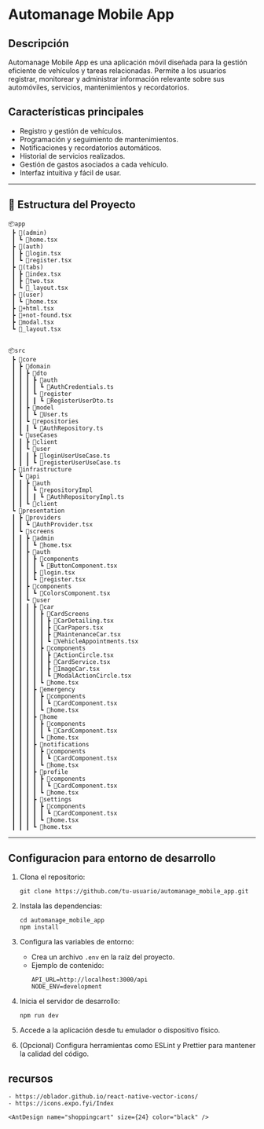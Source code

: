 # Automanage Mobile App

## Descripción

Automanage Mobile App es una aplicación móvil diseñada para la gestión eficiente de vehículos y tareas relacionadas. Permite a los usuarios registrar, monitorear y administrar información relevante sobre sus automóviles, servicios, mantenimientos y recordatorios.

## Características principales

- Registro y gestión de vehículos.
- Programación y seguimiento de mantenimientos.
- Notificaciones y recordatorios automáticos.
- Historial de servicios realizados.
- Gestión de gastos asociados a cada vehículo.
- Interfaz intuitiva y fácil de usar.

---

## 📂 Estructura del Proyecto

```
📦app
 ┣ 📂(admin)
 ┃ ┗ 📜home.tsx
 ┣ 📂(auth)
 ┃ ┣ 📜login.tsx
 ┃ ┗ 📜register.tsx
 ┣ 📂(tabs)
 ┃ ┣ 📜index.tsx
 ┃ ┣ 📜two.tsx
 ┃ ┗ 📜_layout.tsx
 ┣ 📂(user)
 ┃ ┗ 📜home.tsx
 ┣ 📜+html.tsx
 ┣ 📜+not-found.tsx
 ┣ 📜modal.tsx
 ┗ 📜_layout.tsx


📦src
 ┣ 📂core
 ┃ ┣ 📂domain
 ┃ ┃ ┣ 📂dto
 ┃ ┃ ┃ ┣ 📂auth
 ┃ ┃ ┃ ┃ ┗ 📜AuthCredentials.ts
 ┃ ┃ ┃ ┗ 📂register
 ┃ ┃ ┃ ┃ ┗ 📜RegisterUserDto.ts
 ┃ ┃ ┣ 📂model
 ┃ ┃ ┃ ┗ 📜User.ts
 ┃ ┃ ┗ 📂repositories
 ┃ ┃ ┃ ┗ 📜AuthRepository.ts
 ┃ ┗ 📂useCases
 ┃ ┃ ┣ 📂client
 ┃ ┃ ┗ 📂user
 ┃ ┃ ┃ ┣ 📜loginUserUseCase.ts
 ┃ ┃ ┃ ┗ 📜registerUserUseCase.ts
 ┣ 📂infrastructure
 ┃ ┗ 📂api
 ┃ ┃ ┣ 📂auth
 ┃ ┃ ┃ ┗ 📂repositoryImpl
 ┃ ┃ ┃ ┃ ┗ 📜AuthRepositoryImpl.ts
 ┃ ┃ ┗ 📂client
 ┗ 📂presentation
 ┃ ┣ 📂providers
 ┃ ┃ ┗ 📜AuthProvider.tsx
 ┃ ┗ 📂screens
 ┃ ┃ ┣ 📂admin
 ┃ ┃ ┃ ┗ 📜home.tsx
 ┃ ┃ ┣ 📂auth
 ┃ ┃ ┃ ┣ 📂components
 ┃ ┃ ┃ ┃ ┗ 📜ButtonComponent.tsx
 ┃ ┃ ┃ ┣ 📜login.tsx
 ┃ ┃ ┃ ┗ 📜register.tsx
 ┃ ┃ ┣ 📂components
 ┃ ┃ ┃ ┗ 📜ColorsComponent.tsx
 ┃ ┃ ┗ 📂user
 ┃ ┃ ┃ ┣ 📂car
 ┃ ┃ ┃ ┃ ┣ 📂CardScreens
 ┃ ┃ ┃ ┃ ┃ ┣ 📜CarDetailing.tsx
 ┃ ┃ ┃ ┃ ┃ ┣ 📜CarPapers.tsx
 ┃ ┃ ┃ ┃ ┃ ┣ 📜MaintenanceCar.tsx
 ┃ ┃ ┃ ┃ ┃ ┗ 📜VehicleAppointments.tsx
 ┃ ┃ ┃ ┃ ┣ 📂components
 ┃ ┃ ┃ ┃ ┃ ┣ 📜ActionCircle.tsx
 ┃ ┃ ┃ ┃ ┃ ┣ 📜CardService.tsx
 ┃ ┃ ┃ ┃ ┃ ┣ 📜ImageCar.tsx
 ┃ ┃ ┃ ┃ ┃ ┗ 📜ModalActionCircle.tsx
 ┃ ┃ ┃ ┃ ┗ 📜home.tsx
 ┃ ┃ ┃ ┣ 📂emergency
 ┃ ┃ ┃ ┃ ┣ 📂components
 ┃ ┃ ┃ ┃ ┃ ┗ 📜CardComponent.tsx
 ┃ ┃ ┃ ┃ ┗ 📜home.tsx
 ┃ ┃ ┃ ┣ 📂home
 ┃ ┃ ┃ ┃ ┣ 📂components
 ┃ ┃ ┃ ┃ ┃ ┗ 📜CardComponent.tsx
 ┃ ┃ ┃ ┃ ┗ 📜home.tsx
 ┃ ┃ ┃ ┣ 📂notifications
 ┃ ┃ ┃ ┃ ┣ 📂components
 ┃ ┃ ┃ ┃ ┃ ┗ 📜CardComponent.tsx
 ┃ ┃ ┃ ┃ ┗ 📜home.tsx
 ┃ ┃ ┃ ┣ 📂profile
 ┃ ┃ ┃ ┃ ┣ 📂components
 ┃ ┃ ┃ ┃ ┃ ┗ 📜CardComponent.tsx
 ┃ ┃ ┃ ┃ ┗ 📜home.tsx
 ┃ ┃ ┃ ┣ 📂settings
 ┃ ┃ ┃ ┃ ┣ 📂components
 ┃ ┃ ┃ ┃ ┃ ┗ 📜CardComponent.tsx
 ┃ ┃ ┃ ┃ ┗ 📜home.tsx
 ┃ ┃ ┃ ┗ 📜home.tsx           

```

---



 ## Configuracion para entorno de desarrollo 

1. Clona el repositorio:
    ```
    git clone https://github.com/tu-usuario/automanage_mobile_app.git
    ```

2. Instala las dependencias:
    ```
    cd automanage_mobile_app
    npm install
    ```

3. Configura las variables de entorno:
    - Crea un archivo `.env` en la raíz del proyecto.
    - Ejemplo de contenido:
      ```
      API_URL=http://localhost:3000/api
      NODE_ENV=development
      ```

4. Inicia el servidor de desarrollo:
    ```
    npm run dev
    ```

5. Accede a la aplicación desde tu emulador o dispositivo físico.

6. (Opcional) Configura herramientas como ESLint y Prettier para mantener la calidad del código.


## recursos 
    - https://oblador.github.io/react-native-vector-icons/
    - https://icons.expo.fyi/Index 

    <AntDesign name="shoppingcart" size={24} color="black" />
